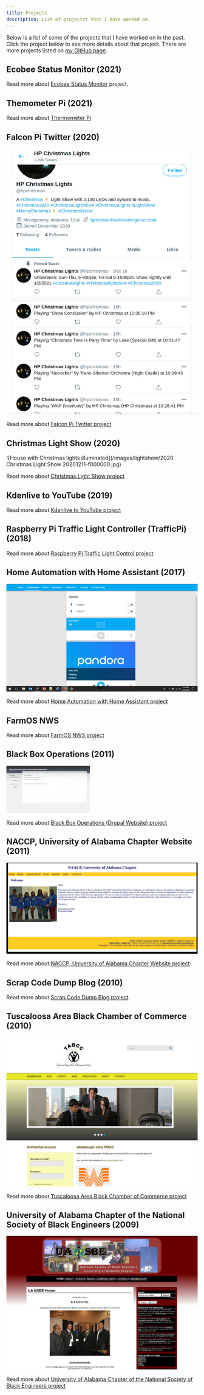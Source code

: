 ```yaml
---
title: Projects
description: List of projectst that I have worked on.
---
```


Below is a list of some of the projects that I have worked on in the past. Click the project below to see 
more details about that project. There are more projects listed on
[my GitHub page](https://github.com/almostengr/).

## Ecobee Status Monitor (2021)

Read more about [Ecobee Status Monitor](/ecobeestatus) project.

## Themometer Pi (2021)

Read more about [Thermometer Pi](/thermometerpi)

## Falcon Pi Twitter (2020)

![Screenshot of tweets from the application](/images/lightshow/20201220presentation/twittertweets.jpg)

Read more about [Falcon Pi Twitter project](/falconpitwitter)

## Christmas Light Show (2020)

![House with Christmas lights illuminated](/images/lightshow/2020 Christmas Light Show 20201211-f000000.jpg)

Read more about [Christmas Light Show project](/lightshow)

## Kdenlive to YouTube (2019)

Read more about [Kdenlive to YouTube project](/projects/kdenlivetoyoutube)

## Raspberry Pi Traffic Light Controller (TrafficPi) (2018)

Read more about [Raspberry Pi Traffic Light Control project](/trafficpi)

## Home Automation with Home Assistant (2017)

![Screenshot of Home Automation](/images/portfolio_homeassistant.jpg)

Read more about [Home Automation with Home Assistant project](/projects/home-automation)

## FarmOS NWS

Read more about [FarmOS NWS project](/projects/farmos-nws)

## Black Box Operations (2011)

![operations.jpg](/images/portfolio_operations.jpg)

Read more about [Black Box Operations (Drupal Website) project](/projects/black-box-operations)

## NACCP, University of Alabama Chapter Website (2011)

![uanaacp_0.jpg](/images/portfolio_uanaacp.jpg)

Read more about [NACCP, University of Alabama Chapter Website project](/projects/uanaacp)

## Scrap Code Dump Blog (2010)

Read more about [Scrap Code Dump Blog project](/projects/scrap-code-dump)

## Tuscaloosa Area Black Chamber of Commerce (2010)

![tabcc screenshot.jpg](/images/portfolio_tabcc.jpg)

Read more about [Tuscaloosa Area Black Chamber of Commerce project](/projects/tabcc)

## University of Alabama Chapter of the National Society of Black Engineers (2009)

![UA NSBE Screenshot](/images/portfolio_uansbe.jpg)

Read more about 
[University of Alabama Chapter of the National Society of Black Engineers project](/projects/uansbe)
